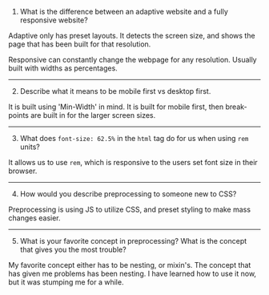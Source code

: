 1. What is the difference between an adaptive website and a fully responsive website?

Adaptive only has preset layouts. It detects the screen size, and shows the page that has been built for that resolution.

Responsive can constantly change the webpage for any resolution. Usually built with widths as percentages.

__________________________________________________________________________________________

2. Describe what it means to be mobile first vs desktop first.

It is built using 'Min-Width' in mind. It is built for mobile first, then break-points are built in for the larger screen sizes.

__________________________________________________________________________________________

3. What does `font-size: 62.5%` in the `html` tag do for us when using `rem` units? 

It allows us to use `rem`, which is responsive to the users set font size in their browser.

__________________________________________________________________________________________

4. How would you describe preprocessing to someone new to CSS?

Preprocessing is using JS to utilize CSS, and preset styling to make mass changes easier.

__________________________________________________________________________________________

5. What is your favorite concept in preprocessing?  What is the concept that gives you the most trouble? 

My favorite concept either has to be nesting, or mixin's. The concept that has given me problems has been nesting. I have learned how to use it now, but it was stumping me for a while.